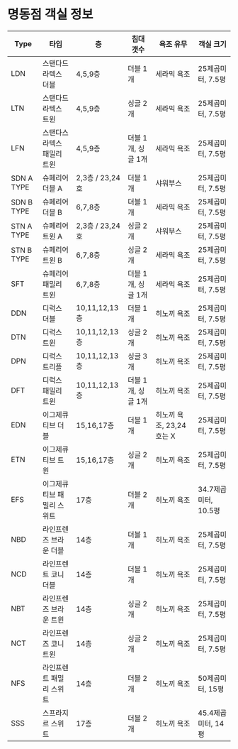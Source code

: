 # 명동점 객실 정보

| **Type**   | **타입**                    | **층**          | **침대 갯수**      | **욕조 유무**            | **객실 크기**        |
| ---------- | --------------------------- | --------------- | ------------------ | ------------------------ | -------------------- |
| LDN        | 스탠다드 라텍스 더블        | 4,5,9층         | 더블 1개           | 세라믹 욕조              | 25제곱미터, 7.5평    |
| LTN        | 스탠다드 라텍스 트윈        | 4,5,9층         | 싱글 2개           | 세라믹 욕조              | 25제곱미터, 7.5평    |
| LFN        | 스탠다스 라텍스 패밀리 트윈 | 4,5,9층         | 더블 1개, 싱글 1개 | 세라믹 욕조              | 25제곱미터, 7.5평    |
| SDN A TYPE | 슈페리어 더블 A             | 2,3층 / 23,24호 | 더블 1개           | 샤워부스                 | 25제곱미터, 7.5평    |
| SDN B TYPE | 슈페리어 더블 B             | 6,7,8층         | 더블 1개           | 세라믹 욕조              | 25제곱미터, 7.5평    |
| STN A TYPE | 슈페리어 트윈 A             | 2,3층 / 23,24호 | 싱글 2개           | 샤워부스                 | 25제곱미터, 7.5평    |
| STN B TYPE | 슈페리어 트윈 B             | 6,7,8층         | 싱글 2개           | 세라믹 욕조              | 25제곱미터, 7.5평    |
| SFT        | 슈페리어 패밀리 트윈        | 6,7,8층         | 더블 1개, 싱글 1개 | 세라믹 욕조              | 25제곱미터, 7.5평    |
| DDN        | 디럭스 더블                 | 10,11,12,13층   | 더블 1개           | 히노끼 욕조              | 25제곱미터, 7.5평    |
| DTN        | 디럭스 트윈                 | 10,11,12,13층   | 싱글 2개           | 히노끼 욕조              | 25제곱미터, 7.5평    |
| DPN        | 디럭스 트리플               | 10,11,12,13층   | 싱글 3개           | 히노끼 욕조              | 25제곱미터, 7.5평    |
| DFT        | 디럭스 패밀리 트윈          | 10,11,12,13층   | 더블 1개, 싱글 1개 | 히노끼 욕조              | 25제곱미터, 7.5평    |
| EDN        | 이그제큐티브 더블           | 15,16,17층      | 더블 1개           | 히노끼 욕조, 23,24호는 X | 25제곱미터, 7.5평    |
| ETN        | 이그제큐티브 트윈           | 15,16,17층      | 싱글 2개           | 히노끼 욕조              | 25제곱미터, 7.5평    |
| EFS        | 이그제큐티브 패밀리 스위트  | 17층            | 더블 2개           | 히노끼 욕조              | 34.7제곱미터, 10.5평 |
| NBD        | 라인프렌즈 브라운 더블      | 14층            | 더블 1개           | 히노끼 욕조              | 25제곱미터, 7.5평    |
| NCD        | 라인프렌트 코니 더블        | 14층            | 더블 1개           | 히노끼 욕조              | 25제곱미터, 7.5평    |
| NBT        | 라인프렌즈 브라운 트윈      | 14층            | 싱글 2개           | 히노끼 욕조              | 25제곱미터, 7.5평    |
| NCT        | 라인프렌즈 코니 트윈        | 14층            | 싱글 2개           | 히노끼 욕조              | 25제곱미터, 7.5평    |
| NFS        | 라인프렌트 패밀리 스위트    | 14층            | 더블 2개           | 히노끼 욕조              | 50제곱미터, 15평     |
| SSS        | 스프라지르 스위트           | 17층            | 더블 2개           | 히노끼 욕조              | 45.4제곱미터, 14평   |
